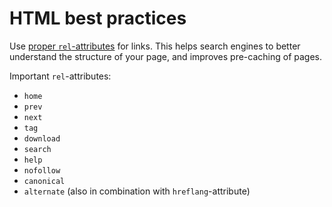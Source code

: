 HTML best practices
===================

Use [proper `rel`-attributes](http://microformats.org/wiki/existing-rel-values) for links. This helps search engines to better understand the structure of your page, and improves pre-caching of pages.

Important `rel`-attributes:

* `home`
* `prev`
* `next`
* `tag`
* `download`
* `search`
* `help`
* `nofollow`
* `canonical`
* `alternate` (also in combination with `hreflang`-attribute)
